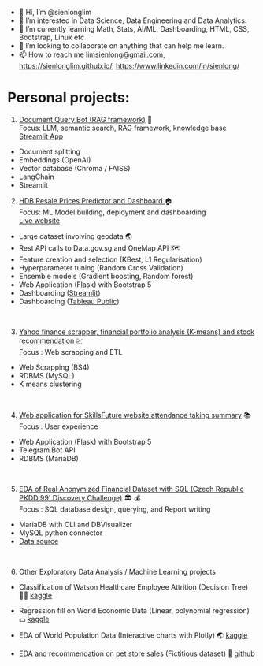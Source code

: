 - 👋 Hi, I’m @sienlonglim
- 👀 I’m interested in Data Science, Data Engineering and Data Analytics.
- 🌱 I’m currently learning Math, Stats, AI/ML, Dashboarding, HTML, CSS, Bootstrap, Linux etc
- 💞️ I’m looking to collaborate on anything that can help me learn.
- 📫 How to reach me limsienlong@gmail.com, https://sienlonglim.github.io/, https://www.linkedin.com/in/sienlong/

# Personal projects:
1. <a href="https://github.com/sienlonglim/LangChain">Document Query Bot (RAG framework)</a> :rocket:
<br> Focus: LLM, semantic search, RAG framework, knowledge base
<br> <a href="https://document-query-bot.streamlit.app/">Streamlit App</a>
- Document splitting
- Embeddings (OpenAI)
- Vector database (Chroma / FAISS)
- LangChain
- Streamlit

2. <a href="https://github.com/sienlonglim/ml_webapp">HDB Resale Prices Predictor and Dashboard </a> :house:
<br> Focus: ML Model building, deployment and dashboarding
<br> <a href="https://natuyuki.pythonanywhere.com">Live website</a>
- Large dataset involving geodata :earth_asia:
- Rest API calls to Data.gov.sg and OneMap API :world_map:
- Feature creation and selection (KBest, L1 Regularisation)
- Hyperparameter tuning (Random Cross Validation)
- Ensemble models (Gradient boosting, Random forest)
- Web Application (Flask) with Bootstrap 5 
- Dashboarding (<a href="https://sienlonglim-ml-webapp-streamlit-app-ax51az.streamlit.app/">Streamlit</a>)
- Dashboarding (<a href="https://public.tableau.com/app/profile/sien.long.lim/viz/HDBResalePrices2022-2023/SingaporePublicHousingHDBResalePrices2022-2023">Tableau Public</a>)

<br/>

3. <a href="https://github.com/sienlonglim/yahoo_ticker_stats_scrapper_kmeans_analysis">Yahoo finance scrapper, financial portfolio analysis (K-means) and stock recommendation </a> :chart:
<br> Focus : Web scrapping and ETL
- Web Scrapping (BS4)
- RDBMS (MySQL)
- K means clustering

<br/>

4. <a href="https://github.com/sienlonglim/attendance_webapp">Web application for SkillsFuture website attendance taking summary</a> :books:
<br> Focus : User experience
- Web Application (Flask) with Bootstrap 5
- Telegram Bot API
- RDBMS (MariaDB)

<br/>

5. <a href="https://github.com/sienlonglim/eda_data_cleaning/tree/main/PKDD99">EDA of Real Anonymized Financial Dataset with SQL (Czech Republic PKDD 99' Discovery Challenge)</a> :classical_building: :moneybag:
<br> Focus : SQL database design, querying, and Report writing
- MariaDB with CLI and DBVisualizer
- MySQL python connector
- <a href="https://data.world/lpetrocelli/czech-financial-dataset-real-anonymized-transactions">Data source</a>

<br/>

6. Other Exploratory Data Analysis / Machine Learning projects
- Classification of Watson Healthcare Employee Attrition (Decision Tree) :man_health_worker:
<a href="https://www.kaggle.com/code/sienlong/eda-predictive-analysis-on-healthcare-attrition">kaggle</a>

- Regression fill on World Economic Data (Linear, polynomial regression) :dollar:
<a href="https://www.kaggle.com/code/sienlong/world-economic-data-polynomial-regression">kaggle</a>

- EDA of World Population Data (Interactive charts with Plotly) :earth_asia:
<a href="https://www.kaggle.com/code/sienlong/plotly-eda-of-world-population-w-choropleths">kaggle</a>

- EDA and recommendation on pet store sales (Fictitious dataset) :dog:
<a href="https://github.com/sienlonglim/eda_data_cleaning/tree/main/pet_sales">github</a>

<!---
Natuyuki-SL/Natuyuki-SL is a ✨ special ✨ repository because its `README.md` (this file) appears on your GitHub profile.
You can click the Preview link to take a look at your changes.
--->
